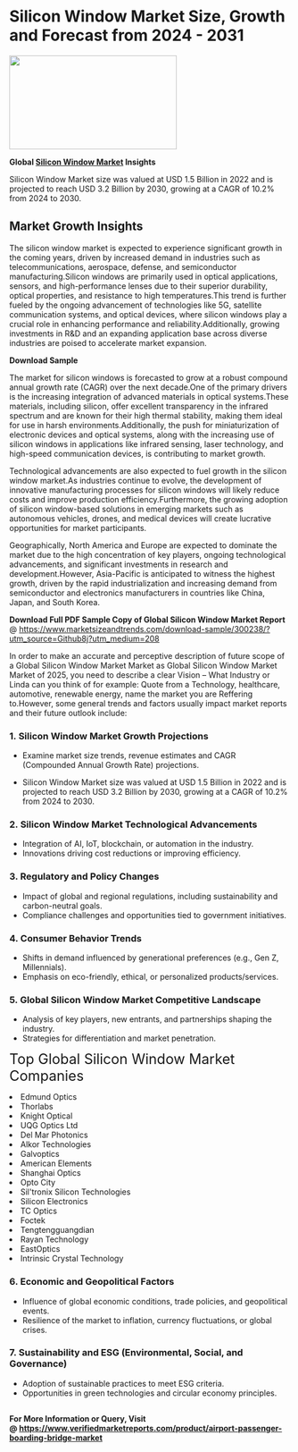<H1>Silicon Window Market Size, Growth and Forecast from 2024 - 2031</H1><img class="aligncenter size-medium wp-image-584254" src="https://thirdeyenews.in/wp-content/uploads/2024/09/Global-Market-Research-300x168.jpeg" alt="" width="300" height="168" /><p><strong>Global&nbsp;<a href="https://www.marketsizeandtrends.com/download-sample/300238/?utm_source=Github8j?utm_medium=208">Silicon Window Market</a> Insights</strong></p><p>Silicon Window Market size was valued at USD 1.5 Billion in 2022 and is projected to reach USD 3.2 Billion by 2030, growing at a CAGR of 10.2% from 2024 to 2030.</p><p><h2>Market Growth Insights</h2> <p>The silicon window market is expected to experience significant growth in the coming years, driven by increased demand in industries such as telecommunications, aerospace, defense, and semiconductor manufacturing.Silicon windows are primarily used in optical applications, sensors, and high-performance lenses due to their superior durability, optical properties, and resistance to high temperatures.This trend is further fueled by the ongoing advancement of technologies like 5G, satellite communication systems, and optical devices, where silicon windows play a crucial role in enhancing performance and reliability.Additionally, growing investments in R&D and an expanding application base across diverse industries are poised to accelerate market expansion.</p> <p><strong>Download Sample</strong></p> <p>The market for silicon windows is forecasted to grow at a robust compound annual growth rate (CAGR) over the next decade.One of the primary drivers is the increasing integration of advanced materials in optical systems.These materials, including silicon, offer excellent transparency in the infrared spectrum and are known for their high thermal stability, making them ideal for use in harsh environments.Additionally, the push for miniaturization of electronic devices and optical systems, along with the increasing use of silicon windows in applications like infrared sensing, laser technology, and high-speed communication devices, is contributing to market growth.</p> <p>Technological advancements are also expected to fuel growth in the silicon window market.As industries continue to evolve, the development of innovative manufacturing processes for silicon windows will likely reduce costs and improve production efficiency.Furthermore, the growing adoption of silicon window-based solutions in emerging markets such as autonomous vehicles, drones, and medical devices will create lucrative opportunities for market participants.</p> <p>Geographically, North America and Europe are expected to dominate the market due to the high concentration of key players, ongoing technological advancements, and significant investments in research and development.However, Asia-Pacific is anticipated to witness the highest growth, driven by the rapid industrialization and increasing demand from semiconductor and electronics manufacturers in countries like China, Japan, and South Korea.</p> <p><span class=""><strong>Download Full PDF Sample Copy of Global Silicon Window Market Report</strong> @ <a href="https://www.marketsizeandtrends.com/download-sample/300238/?utm_source=Github8j?utm_medium=208" target="_blank">https://www.marketsizeandtrends.com/download-sample/300238/?utm_source=Github8j?utm_medium=208</a></span></p><p>In order to make an accurate and perceptive description of future scope of a Global&nbsp;Silicon Window Market Market as Global&nbsp;Silicon Window Market Market of 2025, you need to describe a clear Vision &ndash; What Industry or Linda can you think of for example: Quote from a Technology, healthcare, automotive, renewable energy, name the market you are Reffering to.However, some general trends and factors usually impact market reports and their future outlook include:</p><h3>1.&nbsp;<strong>Silicon Window Market Growth Projections</strong></h3><ul><li>Examine market size trends, revenue estimates and CAGR (Compounded Annual Growth Rate) projections.</li><li><p>Silicon Window Market size was valued at USD 1.5 Billion in 2022 and is projected to reach USD 3.2 Billion by 2030, growing at a CAGR of 10.2% from 2024 to 2030.</p></li></ul><h3>2.&nbsp;<strong>Silicon Window Market Technological Advancements</strong></h3><ul><li>Integration of AI, IoT, blockchain, or automation in the industry.</li><li>Innovations driving cost reductions or improving efficiency.</li></ul><h3>3.&nbsp;<strong>Regulatory and Policy Changes</strong></h3><ul><li>Impact of global and regional regulations, including sustainability and carbon-neutral goals.</li><li>Compliance challenges and opportunities tied to government initiatives.</li></ul><h3>4.&nbsp;<strong>Consumer Behavior Trends</strong></h3><ul><li>Shifts in demand influenced by generational preferences (e.g., Gen Z, Millennials).</li><li>Emphasis on eco-friendly, ethical, or personalized products/services.</li></ul><h3>5.&nbsp;<strong>Global Silicon Window Market Competitive Landscape</strong></h3><ul><li>Analysis of key players, new entrants, and partnerships shaping the industry.</li><li>Strategies for differentiation and market penetration.</li></ul><p data-pm-slice="1 1 []"><span style="color: inherit; font-family: inherit; font-size: 25px;">Top Global Silicon Window Market Companies</span></p><div class="" data-test-id=""><p><li>Edmund Optics</li><li> Thorlabs</li><li> Knight Optical</li><li> UQG Optics Ltd</li><li> Del Mar Photonics</li><li> Alkor Technologies</li><li> Galvoptics</li><li> American Elements</li><li> Shanghai Optics</li><li> Opto City</li><li> Sil'tronix Silicon Technologies</li><li> Silicon Electronics</li><li> TC Optics</li><li> Foctek</li><li> Tengtengguangdian</li><li> Rayan Technology</li><li> EastOptics</li><li> Intrinsic Crystal Technology</li></p></div><h3>6.&nbsp;<strong>Economic and Geopolitical Factors</strong></h3><ul><li>Influence of global economic conditions, trade policies, and geopolitical events.</li><li>Resilience of the market to inflation, currency fluctuations, or global crises.</li></ul><h3>7.&nbsp;<strong>Sustainability and ESG (Environmental, Social, and Governance)</strong></h3><ul><li>Adoption of sustainable practices to meet ESG criteria.</li><li>Opportunities in green technologies and circular economy principles.</li></ul><h2><strong style="font-size: 14px;">For More Information or Query, Visit @&nbsp;</strong><a style="background-color: #ffffff; font-size: 14px;" href="https://www.marketsizeandtrends.com/report/silicon-window-market/" target="_blank">https://www.verifiedmarketreports.com/product/airport-passenger-boarding-bridge-market</a></h2>